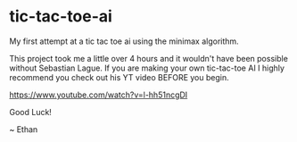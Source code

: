# tic-tac-toe-ai
My first attempt at a tic tac toe ai using the minimax algorithm.

This project took me a little over 4 hours and it wouldn't have been possible without Sebastian Lague. If you are making your own tic-tac-toe AI I highly recommend you check out his YT video BEFORE you begin.

https://www.youtube.com/watch?v=l-hh51ncgDI

Good Luck!

~ Ethan
